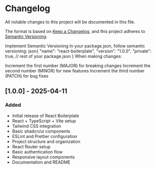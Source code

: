 # Changelog

All notable changes to this project will be documented in this file.

The format is based on [Keep a Changelog](https://keepachangelog.com/en/1.0.0/),
and this project adheres to [Semantic Versioning](https://semver.org/spec/v2.0.0.html).

Implement Semantic Versioning
In your package.json, follow semantic versioning:
json{
  "name": "react-boilerplate",
  "version": "1.0.0",
  "private": true,
  // rest of your package.json
}
When making changes:

Increment the first number (MAJOR) for breaking changes
Increment the second number (MINOR) for new features
Increment the third number (PATCH) for bug fixes

## [1.0.0] - 2025-04-11

### Added
- Initial release of React Boilerplate
- React + TypeScript + Vite setup
- Tailwind CSS integration
- Basic shadcn/ui components
- ESLint and Prettier configuration
- Project structure and organization
- React Router setup
- Basic authentication flow
- Responsive layout components
- Documentation and README